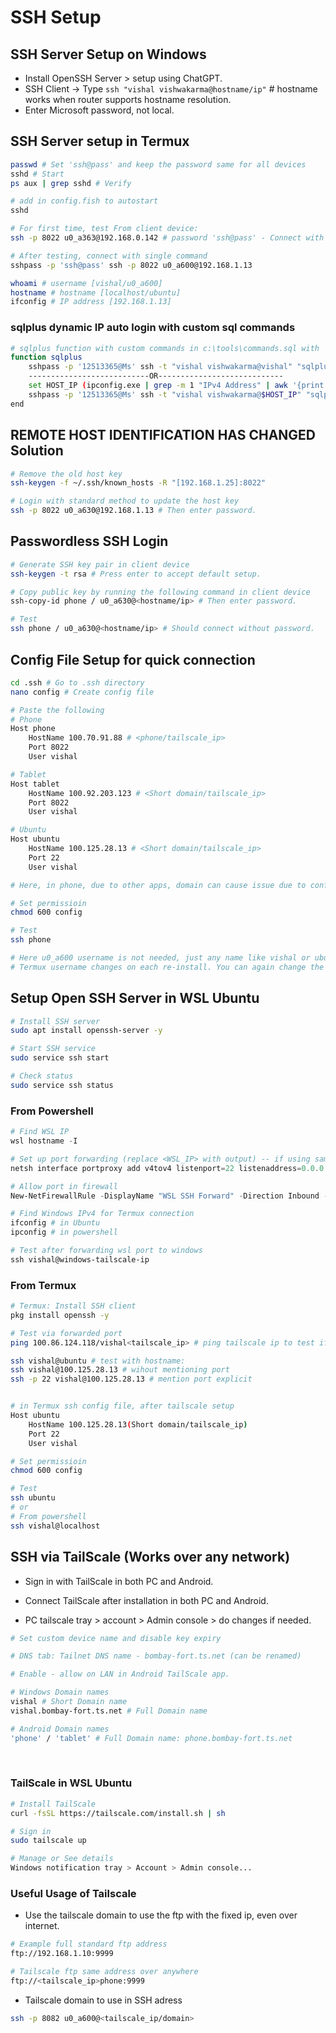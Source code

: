 
# SSH Setup

## SSH Server Setup on Windows

- Install OpenSSH Server > setup using ChatGPT.
- SSH Client -> Type `ssh "vishal vishwakarma@hostname/ip"` # hostname works when router supports hostname resolution.
- Enter Microsoft password, not local.

## SSH Server setup in Termux

```bash
passwd # Set 'ssh@pass' and keep the password same for all devices
sshd # Start
ps aux | grep sshd # Verify

# add in config.fish to autostart
sshd

# For first time, test From client device:
ssh -p 8022 u0_a363@192.168.0.142 # password 'ssh@pass' - Connect with Hotspot or Wi-Fi.

# After testing, connect with single command
sshpass -p 'ssh@pass' ssh -p 8022 u0_a600@192.168.1.13

whoami # username [vishal/u0_a600]
hostname # hostname [localhost/ubuntu]
ifconfig # IP address [192.168.1.13]
```

### sqlplus dynamic IP auto login with custom sql commands

```bash
# sqlplus function with custom commands in c:\tools\commands.sql with 'cl scr and set linesize 100'
function sqlplus
    sshpass -p '12513365@Ms' ssh -t "vishal vishwakarma@vishal" "sqlplus system/tiger @C:\\tools\\commands.sql"
    ---------------------------OR----------------------------
    set HOST_IP (ipconfig.exe | grep -m 1 "IPv4 Address" | awk '{print $NF}' | tr -d '\r') # IP address containing 172.25.16.1
    sshpass -p '12513365@Ms' ssh -t "vishal vishwakarma@$HOST_IP" "sqlplus system/tiger @C:\\tools\\commands.sql"
end
```

## REMOTE HOST IDENTIFICATION HAS CHANGED Solution

```bash
# Remove the old host key
ssh-keygen -f ~/.ssh/known_hosts -R "[192.168.1.25]:8022"

# Login with standard method to update the host key
ssh -p 8022 u0_a630@192.168.1.13 # Then enter password.
```

## Passwordless SSH Login

```bash
# Generate SSH key pair in client device
ssh-keygen -t rsa # Press enter to accept default setup.

# Copy public key by running the following command in client device
ssh-copy-id phone / u0_a630@<hostname/ip> # Then enter password.

# Test
ssh phone / u0_a630@<hostname/ip> # Should connect without password.
```

## Config File Setup for quick connection

```bash
cd .ssh # Go to .ssh directory
nano config # Create config file

# Paste the following
# Phone
Host phone
    HostName 100.70.91.88 # <phone/tailscale_ip>
    Port 8022
    User vishal

# Tablet
Host tablet
    HostName 100.92.203.123 # <Short domain/tailscale_ip>
    Port 8022
    User vishal

# Ubuntu
Host ubuntu
    HostName 100.125.28.13 # <Short domain/tailscale_ip>
    Port 22
    User vishal

# Here, in phone, due to other apps, domain can cause issue due to conflict with other apps. IP always works and free from the conflict and only changes after re-installing the tailscale. for IP, after re-installation, it is needed to update the ip in config inside .ssh folder.

# Set permissioin
chmod 600 config

# Test
ssh phone

# Here u0_a600 username is not needed, just any name like vishal or ubuntu works same.
# Termux username changes on each re-install. You can again change the username by re-installing.
```

## Setup Open SSH Server in WSL Ubuntu

```bash
# Install SSH server
sudo apt install openssh-server -y

# Start SSH service
sudo service ssh start

# Check status
sudo service ssh status
```
### From Powershell

```powershell
# Find WSL IP
wsl hostname -I

# Set up port forwarding (replace <WSL_IP> with output) -- if using same port 22, ensure windows is not running ssh server
netsh interface portproxy add v4tov4 listenport=22 listenaddress=0.0.0.0 connectport=22 connectaddress=172.19.25.11 <WSL_IP>

# Allow port in firewall
New-NetFirewallRule -DisplayName "WSL SSH Forward" -Direction Inbound -LocalPort 22 -Protocol TCP -Action Allow

# Find Windows IPv4 for Termux connection
ifconfig # in Ubuntu
ipconfig # in powershell

# Test after forwarding wsl port to windows
ssh vishal@windows-tailscale-ip
```
### From Termux
```bash
# Termux: Install SSH client
pkg install openssh -y

# Test via forwarded port
ping 100.86.124.118/vishal<tailscale_ip> # ping tailscale ip to test if connection is working

ssh vishal@ubuntu # test with hostname:
ssh vishal@100.125.28.13 # wihout mentioning port
ssh -p 22 vishal@100.125.28.13 # mention port explicit


# in Termux ssh config file, after tailscale setup
Host ubuntu
    HostName 100.125.28.13(Short domain/tailscale_ip)
    Port 22
    User vishal

# Set permissioin
chmod 600 config

# Test
ssh ubuntu
# or 
# From powershell
ssh vishal@localhost
```

## SSH via TailScale (Works over any network)

- Sign in with TailScale in both PC and Android.

- Connect TailScale after installation in both PC and Android.

- PC tailscale tray > account > Admin console > do changes if needed.

```bash
# Set custom device name and disable key expiry

# DNS tab: Tailnet DNS name - bombay-fort.ts.net (can be renamed)

# Enable - allow on LAN in Android TailScale app.

# Windows Domain names 
vishal # Short Domain name
vishal.bombay-fort.ts.net # Full Domain name

# Android Domain names
'phone' / 'tablet' # Full Domain name: phone.bombay-fort.ts.net
```

<br>

### TailScale in WSL Ubuntu
```bash
# Install TailScale
curl -fsSL https://tailscale.com/install.sh | sh

# Sign in
sudo tailscale up

# Manage or See details
Windows notification tray > Account > Admin console...
```

### Useful Usage of Tailscale
- Use the tailscale domain to use the ftp with the fixed ip, even over internet.
```bash
# Example full standard ftp address
ftp://192.168.1.10:9999

# Tailscale ftp same address over anywhere
ftp://<tailscale_ip>phone:9999
```

- Tailscale domain to use in SSH adress
```bash
ssh -p 8082 u0_a600@<tailscale_ip/domain>
```
